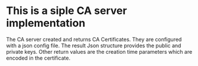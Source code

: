 # This is a siple CA server implementation

The CA server created and returns CA Certificates. They are configured
with a json config file. The result Json structure provides the public
and private keys. Other return values are the creation time parameters
which are encoded in the certificate. 

